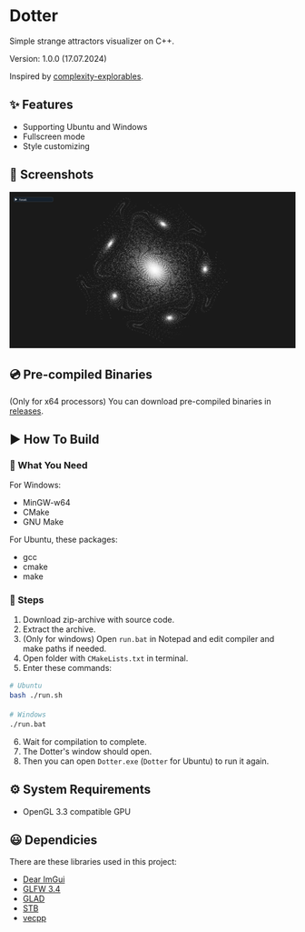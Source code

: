 # Dotter
Simple strange attractors visualizer on C++.

Version: 1.0.0 (17.07.2024)

Inspired by [complexity-explorables](https://complexity-explorables.org).

## ✨ Features
+ Supporting Ubuntu and Windows
+ Fullscreen mode
+ Style customizing

## 📸 Screenshots
<img src="images/screen1.png" width="600">

## 💿 Pre-compiled Binaries
(Only for x64 processors)
You can download pre-compiled binaries in [releases](https://github.com/Megospc/Dotter/releases).

## ▶️ How To Build
### 🔧 What You Need
For Windows:
+ MinGW-w64
+ CMake
+ GNU Make

For Ubuntu, these packages:
+ gcc
+ cmake
+ make

### 📄 Steps
1. Download zip-archive with source code.
2. Extract the archive.
3. (Only for windows) Open `run.bat` in Notepad and edit compiler and make paths if needed.
4. Open folder with `CMakeLists.txt` in terminal.
5. Enter these commands:
```Bash
# Ubuntu
bash ./run.sh

# Windows
./run.bat
```
6. Wait for compilation to complete.
7. The Dotter's window should open.
8. Then you can open `Dotter.exe` (`Dotter` for Ubuntu) to run it again.

## ⚙️ System Requirements
+ OpenGL 3.3 compatible GPU

## 😃 Dependicies
There are these libraries used in this project:
+ [Dear ImGui](https://github.com/ocornut/imgui)
+ [GLFW 3.4](https://github.com/glfw/glfw)
+ [GLAD](https://github.com/dav1dde/glad-web)
+ [STB](https://github.com/nothings/stb)
+ [vecpp](https://github.com/Megospc/vecpp)